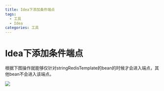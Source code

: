 ```yaml
---
title: Idea下添加条件端点
tags: 
  - 工具
  - Idea
categories: 工具
---
```




# Idea下添加条件端点

根据下图操作就能够仅针对stringRedisTemplate的bean的时候才会进入端点，其他bean不会进入该端点。

![](https://blog.ilovetj.cn/img/bed/20190510/1557455177934.png)



